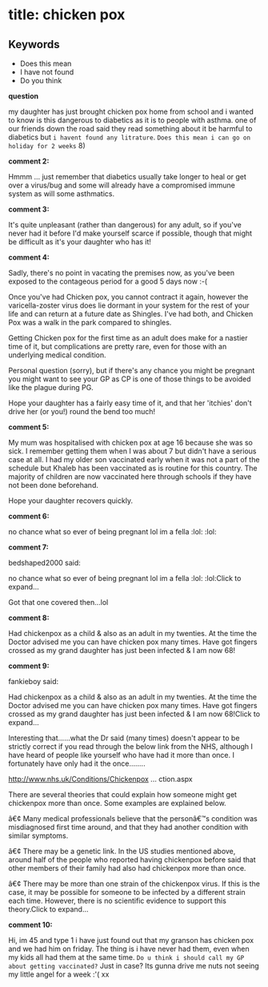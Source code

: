 # title: chicken pox

## Keywords 

- Does this mean
- I have not found
- Do you think

**question**

my daughter has just brought chicken pox home from school and i wanted to know is this dangerous to diabetics as it is to people with asthma. one of our friends down the road said they read something about it be harmful to diabetics but ```i havent found any litrature```. ```Does this mean i can go on holiday for 2 weeks```  8)

**comment 2:**

Hmmm ... just remember that diabetics usually take longer to heal or get over a virus/bug and some will already have a compromised immune system as will some asthmatics.

**comment 3:**

It's quite unpleasant (rather than dangerous) for any adult, so if you've never had it before I'd make yourself scarce if possible, though that might be difficult as it's your daughter who has it!

**comment 4:**

Sadly, there's no point in vacating the premises now, as you've been exposed to the contageous period for a good 5 days now :-(

Once you've had Chicken pox, you cannot contract it again, however the varicella-zoster virus does lie dormant in your system for the rest of your life and can return at a future date as Shingles. I've had both, and Chicken Pox was a walk in the park compared to shingles.

Getting Chicken pox for the first time as an adult does make for a nastier time of it, but complications are pretty rare, even for those with an underlying medical condition.

Personal question (sorry), but if there's any chance you might be pregnant you might want to see your GP as CP is one of those things to be avoided like the plague during PG.

Hope your daughter has a fairly easy time of it, and that her 'itchies' don't drive her (or you!) round the bend too much!

**comment 5:**

My mum was hospitalised with chicken pox at age 16 because she was so sick.  I remember getting them when I was about 7 but didn't have a serious case at all.  I had my older son vaccinated early when it was not a part of the schedule but Khaleb has been vaccinated as is routine for this country.  The majority of children are now vaccinated here through schools if they have not been done beforehand.

Hope your daughter recovers quickly.

**comment 6:**

no chance what so ever of being pregnant lol im a fella  :lol:  :lol:

**comment 7:**

bedshaped2000 said:
				
			
no chance what so ever of being pregnant lol im a fella  :lol:  :lol:Click to expand...

    

Got that one covered then...lol

**comment 8:**

Had chickenpox as a child & also as an adult in my twenties. At the time the Doctor  advised me you can have chicken pox many times. Have got fingers crossed as my grand daughter has just been infected & I am now 68!

**comment 9:**

fankieboy said:
				
			
Had chickenpox as a child & also as an adult in my twenties. At the time the Doctor  advised me you can have chicken pox many times. Have got fingers crossed as my grand daughter has just been infected & I am now 68!Click to expand...


Interesting that......what the Dr said (many times) doesn't appear to be strictly correct if you read through the below link from the NHS, although I have heard of people like yourself who have had it more than once. I fortunately have only had it the once........  

http://www.nhs.uk/Conditions/Chickenpox ... ction.aspx



There are several theories that could explain how someone might get chickenpox more than once. Some examples are explained below. 

â€¢ Many medical professionals believe that the personâ€™s condition was misdiagnosed first time around, and that they had another condition with similar symptoms. 

â€¢ There may be a genetic link. In the US studies mentioned above, around half of the people who reported having chickenpox before said that other members of their family had also had chickenpox more than once. 

â€¢ There may be more than one strain of the chickenpox virus. If this is the case, it may be possible for someone to be infected by a different strain each time. However, there is no scientific evidence to support this theory.Click to expand...

**comment 10:**

Hi, im 45 and type 1 i have just found out that my granson has chicken pox and we had him on friday. The thing is i have never had them, even when my kids all had them at the same time. ```Do u think i should call my GP about getting vaccinated?``` Just in case?  Its gunna drive me nuts not seeing my little angel for a week :'( xx

